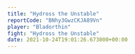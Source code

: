 ```yaml
---
title: "Hydross the Unstable"
reportCode: "BNhy3GwzCKJA89Vn"
player: "Bladorthin"
fight: "Hydross the Unstable"
date: 2021-10-24T19:01:26.673000+00:00
---
```

